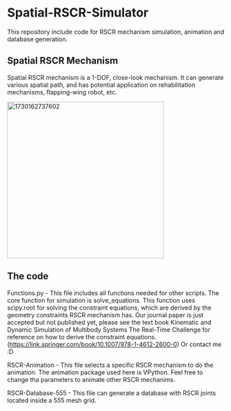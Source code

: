# Spatial-RSCR-Simulator
This repository include code for RSCR mechanism simulation, animation and database generation.

## Spatial RSCR Mechanism
Spatial RSCR mechanism is a 1-DOF, close-look mechanism. It can generate various spatial path, and has potential application on rehabilitation mechanisms, flapping-wing robot, etc.

<img width="363" alt="1730162737602" src="https://github.com/user-attachments/assets/20487c6e-f1f8-4d82-a97b-ca4a80011004">

## The code
Functions.py - This file includes all functions needed for other scripts. The core function for simulation is solve_equations. This function uses scipy.root for solving the constraint equations, which are derived by the geometry constraints RSCR mechanism has. Our journal paper is just accepted but not published yet, please see the text book Kinematic and Dynamic Simulation of Multibody Systems The Real-Time Challenge for reference on how to derive the constraint equations. (https://link.springer.com/book/10.1007/978-1-4612-2600-0) Or contact me :D

RSCR-Animation - This file selects a specific RSCR mechanism to do the animation. The animation package used here is VPython. Feel free to change tha parameters to animate other RSCR mechanims.

RSCR-Database-555 - This file can generate a database with RSCR joints located inside a 5*5*5 mesh grid.

 

